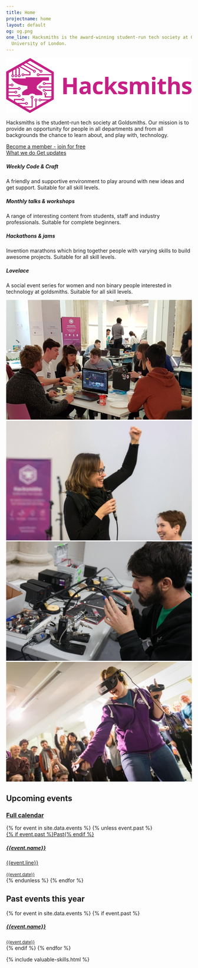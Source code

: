 ```yaml
---
title: Home
projectname: home
layout: default
og: og.png
one_line: Hacksmiths is the award-winning student-run tech society at Goldsmiths,
  University of London.
---
```


<section class="switchable feature-large bg--secondary hero">
    <div class="container">
        <div class="row">
            <div class="col-sm-6 col-md-5">
                <div class="switchable__text">
                    <img src="/assets/img/logo-hacksmiths.svg" alt="Hacksmiths Logo">
                    <p class="lead"> Hacksmiths is the student-run tech society at Goldsmiths. Our mission is to provide an opportunity for people in all departments and from all backgrounds the chance to learn about, and play with, technology. </p>
                    <a class="btn btn--sm btn--primary type--uppercase" href="/join"> <span class="btn__text">Become a member - join for free</span> </a>
                    <br>
                    <a href="//www.youtube.com/watch?v=pkHNc2wiNxI" class="btn btn--sm type--uppercase" data-lity>
                        <i class="socicon icon socicon-youtube"></i>
                        <span>What we do</span>
                    </a>
                    <a href="https://m.me/smithsbot" class="btn btn--sm type--uppercase" target="_blank">
                        <i class="socicon icon socicon-messenger"></i>
                        <span>Get updates</span>
                    </a>
                </div>
            </div>
            <div class="col-sm-6">
                <div class="boxed boxed--lg boxed--border">
                    <div class="feature feature-2">
                        <div class="feature__body">
                            <h5>Weekly Code &amp; Craft</h5>
                            <p>A friendly and supportive environment to play around with new ideas and get support. Suitable for all skill levels.<br></p>
                        </div>
                    </div>
                    <div class="feature feature-2">
                        <div class="feature__body">
                            <h5>Monthly talks &amp; workshops</h5>
                            <p> A range of interesting content from students, staff and industry professionals. Suitable for complete beginners.</p>
                        </div>
                    </div>
                    <div class="feature feature-2">
                        <div class="feature__body">
                            <h5>Hackathons &amp; jams</h5>
                            <p>Invention marathons which bring together people with varying skills to build awesome projects. Suitable for all skill levels.</p>
                        </div>
                    </div>
                    <div class="feature feature-2">
                        <div class="feature__body">
                            <h5>Lovelace</h5>
                            <p>A social event series for women and non binary people interested in technology at goldsmiths. Suitable for all skill levels.</p>
                        </div>
                    </div>
                </div>
            </div>
        </div>
    </div>
</section>

<section class="highlights">
    <div class="container">
        <div class="row grid">
            <img src="/assets/img/highlights/team.jpg" alt="Team working together">
            <img src="/assets/img/highlights/phoenix.jpg" alt="Phoenix at Sex Tech Hack">
            <img src="/assets/img/highlights/panda.jpg" alt="Hacker working with electronics">
            <img src="/assets/img/highlights/vr.jpg" alt="Hacker using VR kit">
        </div>
    </div>
</section>

<section class="events">
    <div class="container">
        <div class="row">
            <h2>Upcoming events</h2>
            <h3 class="cal-cont"><a class="btn btn--sm type--uppercase btn--primary cal" href="https://calendar.google.com/calendar/embed?src=jellybabi.es_l70qvq3qcvbe4sci1pskevfu4c%40group.calendar.google.com&ctz=Europe/London">Full calendar</a></h3>
            {% for event in site.data.events %}
                {% unless event.past %}
                    <div class="col-sm-4 event-single">
                        <a {% unless event.url == "undefined" %} href="{{event.url}}" {% endunless %}>
                            <div class="feature feature-1">
                                <div class="feature__body boxed boxed--border">
                                    {% if event.past %}<span>Past</span>{% endif %}
                                    <h5>{{event.name}}</h5>
                                    <p>{{event.line}}</p>
                                    <small>{{event.date}}</small>
                                </div>
                            </div>
                        </a>
                    </div>
                {% endunless %}
            {% endfor %}
        </div>
        <div class="row">
            <h2>Past events this year</h2>
            {% for event in site.data.events %}
                {% if event.past %}
                    <div class="col-sm-4 event-single">
                        <a {% unless event.url == "undefined" %} href="{{event.url}}" {% endunless %}>
                            <div class="feature feature-1">
                                <div class="feature__body boxed boxed--border">
                                    <h5>{{event.name}}</h5>
                                    <small>{{event.date}}</small>
                                </div>
                            </div>
                        </a>
                    </div>
                {% endif %}
            {% endfor %}
        </div>
    </div>
</section>

{% include valuable-skills.html %}
